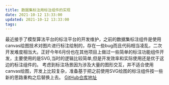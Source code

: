 ```yaml
---
title: 数据集标注用标注组件的实现
date: 2021-10-12 13:33:00
updated: 2021-10-12 13:33:00
tags:
---
```

最近接手了模型算法平台的标注平台的开发维护，之前的数据集标注组件是使用canvas绘图技术对图片进行标注绘制的，存在一些bug而且代码相当凌乱，二次开发难度相当大。正好今年6月份也在其他项目上做过一些简单的标注功能组件开发，主要使用的是SVG,当时的逻辑比较简单,但是开发效率和实际使用还是优于这边的标注组件的。
考虑到标注场景因为涉及大量的图形交互，并不适合使用canvas绘图，开发上比较复杂，准备基于把之前使用SVG绘图的标注组件按一些新的思路重构之后替换上去。
[GitHub仓库地址](https://github.com/yangxiaolang/labelimage)

